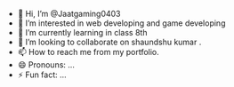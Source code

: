 - 👋 Hi, I’m @Jaatgaming0403
- 👀 I’m interested in web developing and game developing 
- 🌱 I’m currently learning in class 8th 
- 💞️ I’m looking to collaborate on shaundshu kumar .
- 📫 How to reach me from my portfolio. 
- 😄 Pronouns: ...
- ⚡ Fun fact: ...

<!---
Jaatgaming0403/Jaatgaming0403 is a ✨ special ✨ repository because its `README.md` (this file) appears on your GitHub profile.
You can click the Preview link to take a look at your changes.
--->
